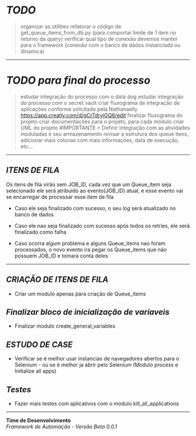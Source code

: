 # ***TODO***
> organizar as utilities
> refatorar o código de get_queue_items_from_db.py (para comportar limite de 1 item no retorno da query)
> verificar qual tipo de conexão devemos manter para o framework (conexão com o banco de dados instanciada ou dinamica)

---

# ***TODO para final do processo***  
> estudar integração do processo com o data dog
> estudar integração do processo com o secret vault
> criar fluxograma de integração de aplicações conforme solicitado pela Nathanaelly https://app.creatly.com/d/gCrTdryjGQ6/edit
> finalizar fluxograma do projeto
> criar documentações para o projeto, para cada módulo
> criar UML do projeto
> #IMPORTANTE = Definir integração com as atividades moduladas e seu armazenamento
> revisar a estrutura dos queue itens, adicionar mais colunas com mais informações, data de execução, etc...

---

## ***ITENS DE FILA***  
Os itens de fila virão sem JOB_ID, cada vez que um Queue_item seja selecionado ele será atribuido ao evento(JOB_ID) atual, e esse evento vai se encarregar de processar esse item de fila

- Caso ele seja finalizado com sucesso, o seu log será atualizado no banco de dados

- Caso ele nao seja finalizado com sucesso após todos os retries, ele será finalizado como falha

- Caso ocorra algum problema e alguns Queue_items nao foram processados, o novo evento ira pegar os Queue_items que não possuem JOB_ID e tomara conta deles

---

## ***CRIAÇÃO DE ITENS DE FILA***  
- Criar um modulo apenas para criação de Queue_items

## ***Finalizar bloco de inicialização de variaveis***
- Finalizar modulo create_general_variables

## ***ESTUDO DE CASE***
- Verificar se é melhor usar instancias de navegadores abertos para o Selenium - ou se é melhor ja abrir pelo Selenium (Modulo process e Initialize all apps)

## ***Testes***
- Fazer mais testes com aplicativos com o modulo kill_all_applications
---
**Time de Desenvolvimento**  
*Framework de Automação - Versão Beta 0.0.1*  
